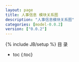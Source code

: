 ```yaml
---
layout: page
title: 人事信息 模块关系图
description: "人事信息模块关系图"
categories: [model-0.0.2]
version: ["0.0.2"]
---
```

{% include JB/setup %}
 目  录

* toc
{:toc}

